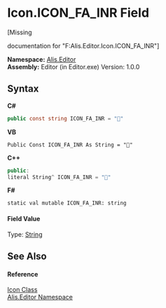 # Icon.ICON_FA_INR Field
 

\[Missing <summary> documentation for "F:Alis.Editor.Icon.ICON_FA_INR"\]

**Namespace:**&nbsp;<a href="b150ade4-39de-a232-5f06-d3cdc1b2c538">Alis.Editor</a><br />**Assembly:**&nbsp;Editor (in Editor.exe) Version: 1.0.0

## Syntax

**C#**<br />
``` C#
public const string ICON_FA_INR = ""
```

**VB**<br />
``` VB
Public Const ICON_FA_INR As String = ""
```

**C++**<br />
``` C++
public:
literal String^ ICON_FA_INR = ""
```

**F#**<br />
``` F#
static val mutable ICON_FA_INR: string
```


#### Field Value
Type: <a href="https://docs.microsoft.com/dotnet/api/system.string" target="_blank">String</a>

## See Also


#### Reference
<a href="cc0f883c-67f8-f772-c6d7-a60b129f22a7">Icon Class</a><br /><a href="b150ade4-39de-a232-5f06-d3cdc1b2c538">Alis.Editor Namespace</a><br />